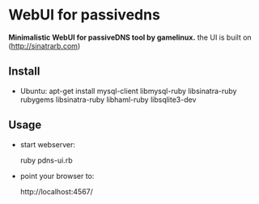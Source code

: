 # WebUI for passivedns

**Minimalistic WebUI for passiveDNS tool by gamelinux.**
the UI is built on (http://sinatrarb.com)

## Install

- Ubuntu: apt-get install mysql-client libmysql-ruby libsinatra-ruby rubygems libsinatra-ruby libhaml-ruby libsqlite3-dev


## Usage

- start webserver:

    ruby pdns-ui.rb

- point your browser to:

    http://localhost:4567/

